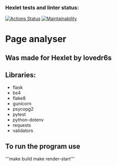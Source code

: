 ### Hexlet tests and linter status:
[![Actions Status](https://github.com/lovedr6s/python-project-83/actions/workflows/hexlet-check.yml/badge.svg)](https://github.com/lovedr6s/python-project-83/actions)
[![Maintainability](https://api.codeclimate.com/v1/badges/8eadce3bb95a371cf1b7/maintainability)](https://codeclimate.com/github/lovedr6s/python-project-83/maintainability)

# Page analyser
## Was made for Hexlet by lovedr6s

## Libraries:
* flask
* bs4
* flake8
* gunicorn
* psycopg2
* pytest
* python-dotenv
* requests
* validators

## To run the program use
'''make build
make render-start'''